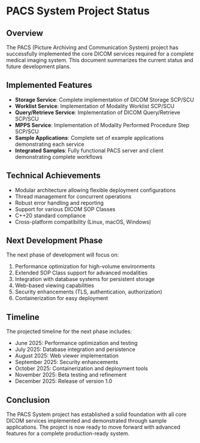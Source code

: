 # PACS System Project Status

## Overview

The PACS (Picture Archiving and Communication System) project has successfully implemented the core DICOM services required for a complete medical imaging system. This document summarizes the current status and future development plans.

## Implemented Features

- **Storage Service**: Complete implementation of DICOM Storage SCP/SCU
- **Worklist Service**: Implementation of Modality Worklist SCP/SCU
- **Query/Retrieve Service**: Implementation of DICOM Query/Retrieve SCP/SCU
- **MPPS Service**: Implementation of Modality Performed Procedure Step SCP/SCU
- **Sample Applications**: Complete set of example applications demonstrating each service
- **Integrated Samples**: Fully functional PACS server and client demonstrating complete workflows

## Technical Achievements

- Modular architecture allowing flexible deployment configurations
- Thread management for concurrent operations
- Robust error handling and reporting
- Support for various DICOM SOP Classes
- C++20 standard compliance
- Cross-platform compatibility (Linux, macOS, Windows)

## Next Development Phase

The next phase of development will focus on:

1. Performance optimization for high-volume environments
2. Extended SOP Class support for advanced modalities
3. Integration with database systems for persistent storage
4. Web-based viewing capabilities
5. Security enhancements (TLS, authentication, authorization)
6. Containerization for easy deployment

## Timeline

The projected timeline for the next phase includes:

- June 2025: Performance optimization and testing
- July 2025: Database integration and persistence
- August 2025: Web viewer implementation
- September 2025: Security enhancements
- October 2025: Containerization and deployment tools
- November 2025: Beta testing and refinement
- December 2025: Release of version 1.0

## Conclusion

The PACS System project has established a solid foundation with all core DICOM services implemented and demonstrated through sample applications. The project is now ready to move forward with advanced features for a complete production-ready system.